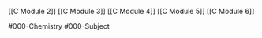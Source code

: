 [[C Module 2]]
[[C Module 3]]
[[C Module 4]]
[[C Module 5]]
[[C Module 6]]

#000-Chemistry
#000-Subject
